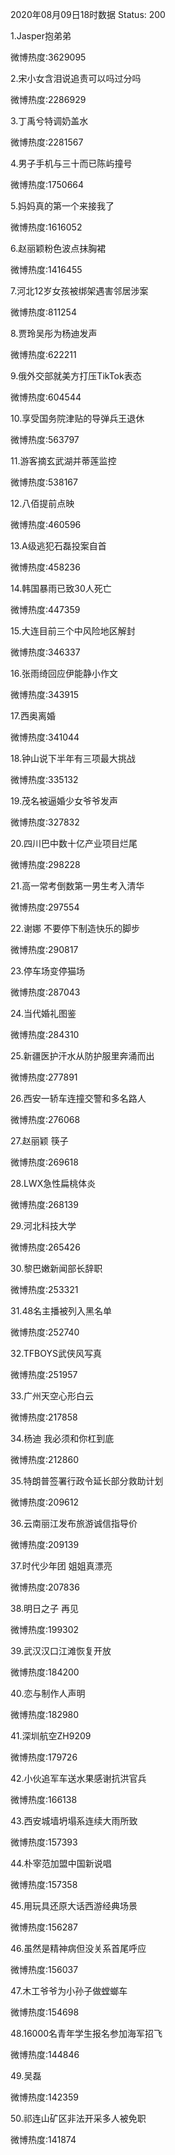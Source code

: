 2020年08月09日18时数据
Status: 200

1.Jasper抱弟弟

微博热度:3629095

2.宋小女含泪说追责可以吗过分吗

微博热度:2286929

3.丁禹兮特调奶盖水

微博热度:2281567

4.男子手机与三十而已陈屿撞号

微博热度:1750664

5.妈妈真的第一个来接我了

微博热度:1616052

6.赵丽颖粉色波点抹胸裙

微博热度:1416455

7.河北12岁女孩被绑架遇害邻居涉案

微博热度:811254

8.贾玲吴彤为杨迪发声

微博热度:622211

9.俄外交部就美方打压TikTok表态

微博热度:604544

10.享受国务院津贴的导弹兵王退休

微博热度:563797

11.游客摘玄武湖并蒂莲监控

微博热度:538167

12.八佰提前点映

微博热度:460596

13.A级逃犯石磊投案自首

微博热度:458236

14.韩国暴雨已致30人死亡

微博热度:447359

15.大连目前三个中风险地区解封

微博热度:346337

16.张雨绮回应伊能静小作文

微博热度:343915

17.西奥离婚

微博热度:341044

18.钟山说下半年有三项最大挑战

微博热度:335132

19.茂名被逼婚少女爷爷发声

微博热度:327832

20.四川巴中数十亿产业项目烂尾

微博热度:298228

21.高一常考倒数第一男生考入清华

微博热度:297554

22.谢娜 不要停下制造快乐的脚步

微博热度:290817

23.停车场变停猫场

微博热度:287043

24.当代婚礼图鉴

微博热度:284310

25.新疆医护汗水从防护服里奔涌而出

微博热度:277891

26.西安一轿车连撞交警和多名路人

微博热度:276068

27.赵丽颖 筷子

微博热度:269618

28.LWX急性扁桃体炎

微博热度:268139

29.河北科技大学

微博热度:265426

30.黎巴嫩新闻部长辞职

微博热度:253321

31.48名主播被列入黑名单

微博热度:252740

32.TFBOYS武侠风写真

微博热度:251957

33.广州天空心形白云

微博热度:217858

34.杨迪 我必须和你杠到底

微博热度:212860

35.特朗普签署行政令延长部分救助计划

微博热度:209612

36.云南丽江发布旅游诚信指导价

微博热度:209139

37.时代少年团 姐姐真漂亮

微博热度:207836

38.明日之子 再见

微博热度:199302

39.武汉汉口江滩恢复开放

微博热度:184200

40.恋与制作人声明

微博热度:182980

41.深圳航空ZH9209

微博热度:179726

42.小伙追军车送水果感谢抗洪官兵

微博热度:166138

43.西安城墙坍塌系连续大雨所致

微博热度:157393

44.朴宰范加盟中国新说唱

微博热度:157358

45.用玩具还原大话西游经典场景

微博热度:156287

46.虽然是精神病但没关系首尾呼应

微博热度:156037

47.木工爷爷为小孙子做螳螂车

微博热度:154698

48.16000名青年学生报名参加海军招飞

微博热度:144846

49.吴磊

微博热度:142359

50.祁连山矿区非法开采多人被免职

微博热度:141874

